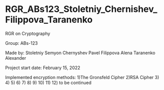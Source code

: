 # RGR_ABs123_Stoletniy_Chernishev_Filippova_Taranenko
RGR on Cryptography

Group:      ABs-123

Made by:    Stoletniy Semyon
            Chernyshev Pavel
            Filippova Alena
            Taranenko Alexander

Project start
date:       February 15, 2022

Implemented encryption
methods:
1)The Gronsfeld Cipher
2)RSA Cipher
3)
4)
5)
6)
7)
8)
9)
10)
11)
12)
to be continued

